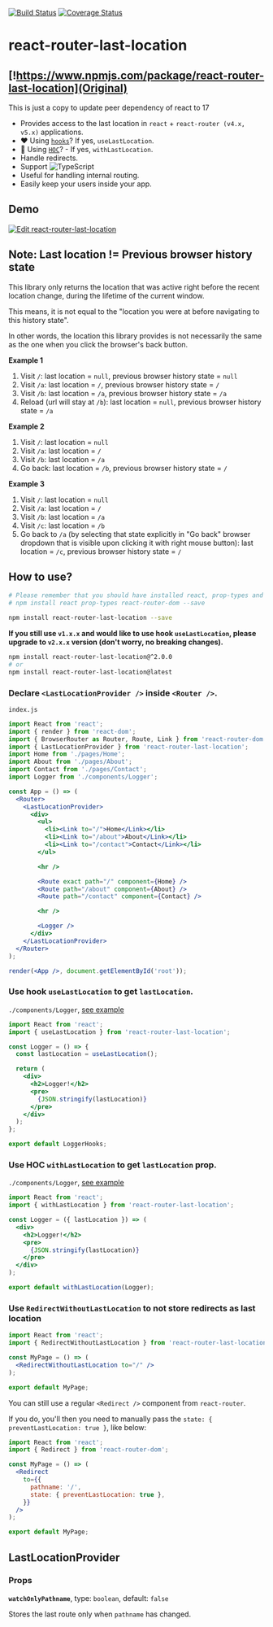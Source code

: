 [![Build Status](https://travis-ci.org/hinok/react-router-last-location.svg?branch=master)](https://travis-ci.org/hinok/react-router-last-location)
[![Coverage Status](https://coveralls.io/repos/github/hinok/react-router-last-location/badge.svg?branch=master)](https://coveralls.io/github/hinok/react-router-last-location?branch=master)

# react-router-last-location
## [!https://www.npmjs.com/package/react-router-last-location](Original)


This is just a copy to update peer dependency of react to 17

- Provides access to the last location in `react` + `react-router (v4.x, v5.x)` applications.
- ❤️ Using [`hooks`](https://reactjs.org/docs/hooks-overview.html)? If yes, `useLastLocation`.
- 💉 Using [`HOC`](https://reactjs.org/docs/higher-order-components.html)? - If yes, `withLastLocation`.
- Handle redirects.
- Support ![TypeScript](https://user-images.githubusercontent.com/1313605/53197634-df9a6d00-361a-11e9-81ba-69f8a941f8a2.png)
- Useful for handling internal routing.
- Easily keep your users inside your app.

## Demo

[![Edit react-router-last-location](https://codesandbox.io/static/img/play-codesandbox.svg)](https://codesandbox.io/s/zn208l91zp)

## Note: Last location != Previous browser history state

This library only returns the location that was active right before the recent location change, during the lifetime of the current window.

This means, it is not equal to the "location you were at before navigating to this history state".

In other words, the location this library provides is not necessarily the same as the one when you click the browser's back button.

**Example 1**

1. Visit `/`: last location = `null`, previous browser history state = `null`
2. Visit `/a`: last location = `/`, previous browser history state = `/`
3. Visit `/b`: last location = `/a`, previous browser history state = `/a`
4. Reload (url will stay at `/b`): last location = `null`, previous browser history state = `/a`

**Example 2**

1. Visit `/`: last location = `null`
2. Visit `/a`: last location = `/`
3. Visit `/b`: last location = `/a`
4. Go back: last location = `/b`, previous browser history state = `/`

**Example 3**

1. Visit `/`: last location = `null`
2. Visit `/a`: last location = `/`
3. Visit `/b`: last location = `/a`
4. Visit `/c`: last location = `/b`
4. Go back to `/a` (by selecting that state explicitly in "Go back" browser dropdown that is visible upon clicking it with right mouse button): last location = `/c`, previous browser history state = `/`

## How to use?

```bash
# Please remember that you should have installed react, prop-types and react-router-dom packages
# npm install react prop-types react-router-dom --save

npm install react-router-last-location --save
```

**If you still use `v1.x.x` and would like to use hook `useLastLocation`, please upgrade to `v2.x.x` version (don't worry, no breaking changes).**

```bash
npm install react-router-last-location@^2.0.0
# or
npm install react-router-last-location@latest
```

### Declare `<LastLocationProvider />` inside `<Router />`.

`index.js`

```jsx
import React from 'react';
import { render } from 'react-dom';
import { BrowserRouter as Router, Route, Link } from 'react-router-dom';
import { LastLocationProvider } from 'react-router-last-location';
import Home from './pages/Home';
import About from './pages/About';
import Contact from './pages/Contact';
import Logger from './components/Logger';

const App = () => (
  <Router>
    <LastLocationProvider>
      <div>
        <ul>
          <li><Link to="/">Home</Link></li>
          <li><Link to="/about">About</Link></li>
          <li><Link to="/contact">Contact</Link></li>
        </ul>

        <hr />

        <Route exact path="/" component={Home} />
        <Route path="/about" component={About} />
        <Route path="/contact" component={Contact} />

        <hr />

        <Logger />
      </div>
    </LastLocationProvider>
  </Router>
);

render(<App />, document.getElementById('root'));
```

### Use hook `useLastLocation` to get `lastLocation`.

`./components/Logger`, [see example](https://github.com/hinok/react-router-last-location/blob/eb552e0a82df6000ba140d8f20627b8bc68716b6/example/src/components/LoggerHooks/index.js)

```jsx
import React from 'react';
import { useLastLocation } from 'react-router-last-location';

const Logger = () => {
  const lastLocation = useLastLocation();

  return (
    <div>
      <h2>Logger!</h2>
      <pre>
        {JSON.stringify(lastLocation)}
      </pre>
    </div>
  );
};

export default LoggerHooks;

```

### Use HOC `withLastLocation` to get `lastLocation` prop.

`./components/Logger`, [see example](https://github.com/hinok/react-router-last-location/blob/eb552e0a82df6000ba140d8f20627b8bc68716b6/example/src/components/LoggerHOC/index.js)

```jsx
import React from 'react';
import { withLastLocation } from 'react-router-last-location';

const Logger = ({ lastLocation }) => (
  <div>
    <h2>Logger!</h2>
    <pre>
      {JSON.stringify(lastLocation)}
    </pre>
  </div>
);

export default withLastLocation(Logger);
```

### Use `RedirectWithoutLastLocation` to not store redirects as last location

```jsx
import React from 'react';
import { RedirectWithoutLastLocation } from 'react-router-last-location';

const MyPage = () => (
  <RedirectWithoutLastLocation to="/" />
);

export default MyPage;
```

You can still use a regular `<Redirect />` component from `react-router`.

If you do, you'll  then you need to manually pass the `state: { preventLastLocation: true }`, like below:

```jsx
import React from 'react';
import { Redirect } from 'react-router-dom';

const MyPage = () => (
  <Redirect
    to={{
      pathname: '/',
      state: { preventLastLocation: true },
    }}
  />
);

export default MyPage;
```

## LastLocationProvider

### Props

**`watchOnlyPathname`**, type: `boolean`, default: `false`

Stores the last route only when `pathname` has changed.

